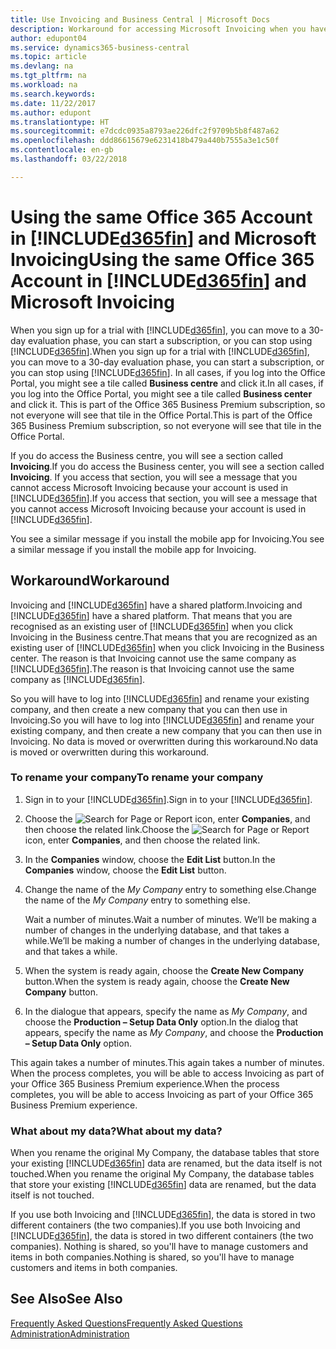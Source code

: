 ```yaml
---
title: Use Invoicing and Business Central | Microsoft Docs
description: Workaround for accessing Microsoft Invoicing when you have signed up for Dynamics 365 Business Central.
author: edupont04
ms.service: dynamics365-business-central
ms.topic: article
ms.devlang: na
ms.tgt_pltfrm: na
ms.workload: na
ms.search.keywords: 
ms.date: 11/22/2017
ms.author: edupont
ms.translationtype: HT
ms.sourcegitcommit: e7dcdc0935a8793ae226dfc2f9709b5b8f487a62
ms.openlocfilehash: ddd86615679e6231418b479a440b7555a3e1c50f
ms.contentlocale: en-gb
ms.lasthandoff: 03/22/2018

---
```

# <a name="using-the-same-office-365-account-in-included365finincludesd365finlongmdmd-and-microsoft-invoicing"></a><span data-ttu-id="ecf83-103">Using the same Office 365 Account in [!INCLUDE[d365fin](includes/d365fin_long_md.md)] and Microsoft Invoicing</span><span class="sxs-lookup"><span data-stu-id="ecf83-103">Using the same Office 365 Account in [!INCLUDE[d365fin](includes/d365fin_long_md.md)] and Microsoft Invoicing</span></span>
<span data-ttu-id="ecf83-104">When you sign up for a trial with [!INCLUDE[d365fin](includes/d365fin_md.md)], you can move to a 30-day evaluation phase, you can start a subscription, or you can stop using [!INCLUDE[d365fin](includes/d365fin_md.md)].</span><span class="sxs-lookup"><span data-stu-id="ecf83-104">When you sign up for a trial with [!INCLUDE[d365fin](includes/d365fin_md.md)], you can move to a 30-day evaluation phase, you can start a subscription, or you can stop using [!INCLUDE[d365fin](includes/d365fin_md.md)].</span></span> <span data-ttu-id="ecf83-105">In all cases, if you log into the Office Portal, you might see a tile called **Business centre** and click it.</span><span class="sxs-lookup"><span data-stu-id="ecf83-105">In all cases, if you log into the Office Portal, you might see a tile called **Business center** and click it.</span></span> <span data-ttu-id="ecf83-106">This is part of the Office 365 Business Premium subscription, so not everyone will see that tile in the Office Portal.</span><span class="sxs-lookup"><span data-stu-id="ecf83-106">This is part of the Office 365 Business Premium subscription, so not everyone will see that tile in the Office Portal.</span></span>  

<span data-ttu-id="ecf83-107">If you do access the Business centre, you will see a section called **Invoicing**.</span><span class="sxs-lookup"><span data-stu-id="ecf83-107">If you do access the Business center, you will see a section called **Invoicing**.</span></span> <span data-ttu-id="ecf83-108">If you access that section, you will see a message that you cannot access Microsoft Invoicing because your account is used in [!INCLUDE[d365fin](includes/d365fin_md.md)].</span><span class="sxs-lookup"><span data-stu-id="ecf83-108">If you access that section, you will see a message that you cannot access Microsoft Invoicing because your account is used in [!INCLUDE[d365fin](includes/d365fin_md.md)].</span></span>  

<span data-ttu-id="ecf83-109">You see a similar message if you install the mobile app for Invoicing.</span><span class="sxs-lookup"><span data-stu-id="ecf83-109">You see a similar message if you install the mobile app for Invoicing.</span></span>  

## <a name="workaround"></a><span data-ttu-id="ecf83-110">Workaround</span><span class="sxs-lookup"><span data-stu-id="ecf83-110">Workaround</span></span>
<span data-ttu-id="ecf83-111">Invoicing and [!INCLUDE[d365fin](includes/d365fin_md.md)] have a shared platform.</span><span class="sxs-lookup"><span data-stu-id="ecf83-111">Invoicing and [!INCLUDE[d365fin](includes/d365fin_md.md)] have a shared platform.</span></span> <span data-ttu-id="ecf83-112">That means that you are recognised as an existing user of [!INCLUDE[d365fin](includes/d365fin_md.md)] when you click Invoicing in the Business centre.</span><span class="sxs-lookup"><span data-stu-id="ecf83-112">That means that you are recognized as an existing user of [!INCLUDE[d365fin](includes/d365fin_md.md)] when you click Invoicing in the Business center.</span></span> <span data-ttu-id="ecf83-113">The reason is that Invoicing cannot use the same company as [!INCLUDE[d365fin](includes/d365fin_md.md)].</span><span class="sxs-lookup"><span data-stu-id="ecf83-113">The reason is that Invoicing cannot use the same company as [!INCLUDE[d365fin](includes/d365fin_md.md)].</span></span>  

<span data-ttu-id="ecf83-114">So you will have to log into [!INCLUDE[d365fin](includes/d365fin_md.md)] and rename your existing company, and then create a new company that you can then use in Invoicing.</span><span class="sxs-lookup"><span data-stu-id="ecf83-114">So you will have to log into [!INCLUDE[d365fin](includes/d365fin_md.md)] and rename your existing company, and then create a new company that you can then use in Invoicing.</span></span> <span data-ttu-id="ecf83-115">No data is moved or overwritten during this workaround.</span><span class="sxs-lookup"><span data-stu-id="ecf83-115">No data is moved or overwritten during this workaround.</span></span>

### <a name="to-rename-your-company"></a><span data-ttu-id="ecf83-116">To rename your company</span><span class="sxs-lookup"><span data-stu-id="ecf83-116">To rename your company</span></span>
1.  <span data-ttu-id="ecf83-117">Sign in to your [!INCLUDE[d365fin](includes/d365fin_md.md)].</span><span class="sxs-lookup"><span data-stu-id="ecf83-117">Sign in to your [!INCLUDE[d365fin](includes/d365fin_md.md)].</span></span>  
2.  <span data-ttu-id="ecf83-118">Choose the ![Search for Page or Report](media/ui-search/search_small.png "Search for Page or Report icon") icon, enter **Companies**, and then choose the related link.</span><span class="sxs-lookup"><span data-stu-id="ecf83-118">Choose the ![Search for Page or Report](media/ui-search/search_small.png "Search for Page or Report icon") icon, enter **Companies**, and then choose the related link.</span></span>  
3.  <span data-ttu-id="ecf83-119">In the **Companies** window, choose the **Edit List** button.</span><span class="sxs-lookup"><span data-stu-id="ecf83-119">In the **Companies** window, choose the **Edit List** button.</span></span>  
4.  <span data-ttu-id="ecf83-120">Change the name of the *My Company* entry to something else.</span><span class="sxs-lookup"><span data-stu-id="ecf83-120">Change the name of the *My Company* entry to something else.</span></span>  

    <span data-ttu-id="ecf83-121">Wait a number of minutes.</span><span class="sxs-lookup"><span data-stu-id="ecf83-121">Wait a number of minutes.</span></span> <span data-ttu-id="ecf83-122">We’ll be making a number of changes in the underlying database, and that takes a while.</span><span class="sxs-lookup"><span data-stu-id="ecf83-122">We’ll be making a number of changes in the underlying database, and that takes a while.</span></span>
5.  <span data-ttu-id="ecf83-123">When the system is ready again, choose the **Create New Company** button.</span><span class="sxs-lookup"><span data-stu-id="ecf83-123">When the system is ready again, choose the **Create New Company** button.</span></span>  
6.  <span data-ttu-id="ecf83-124">In the dialogue that appears, specify the name as *My Company*, and choose the **Production – Setup Data Only** option.</span><span class="sxs-lookup"><span data-stu-id="ecf83-124">In the dialog that appears, specify the name as *My Company*, and choose the **Production – Setup Data Only** option.</span></span>  

<span data-ttu-id="ecf83-125">This again takes a number of minutes.</span><span class="sxs-lookup"><span data-stu-id="ecf83-125">This again takes a number of minutes.</span></span> <span data-ttu-id="ecf83-126">When the process completes, you will be able to access Invoicing as part of your Office 365 Business Premium experience.</span><span class="sxs-lookup"><span data-stu-id="ecf83-126">When the process completes, you will be able to access Invoicing as part of your Office 365 Business Premium experience.</span></span>  

### <a name="what-about-my-data"></a><span data-ttu-id="ecf83-127">What about my data?</span><span class="sxs-lookup"><span data-stu-id="ecf83-127">What about my data?</span></span>
<span data-ttu-id="ecf83-128">When you rename the original My Company, the database tables that store your existing [!INCLUDE[d365fin](includes/d365fin_md.md)] data are renamed, but the data itself is not touched.</span><span class="sxs-lookup"><span data-stu-id="ecf83-128">When you rename the original My Company, the database tables that store your existing [!INCLUDE[d365fin](includes/d365fin_md.md)] data are renamed, but the data itself is not touched.</span></span>  

<span data-ttu-id="ecf83-129">If you use both Invoicing and [!INCLUDE[d365fin](includes/d365fin_md.md)], the data is stored in two different containers (the two companies).</span><span class="sxs-lookup"><span data-stu-id="ecf83-129">If you use both Invoicing and [!INCLUDE[d365fin](includes/d365fin_md.md)], the data is stored in two different containers (the two companies).</span></span> <span data-ttu-id="ecf83-130">Nothing is shared, so you'll have to manage customers and items in both companies.</span><span class="sxs-lookup"><span data-stu-id="ecf83-130">Nothing is shared, so you'll have to manage customers and items in both companies.</span></span>  

## <a name="see-also"></a><span data-ttu-id="ecf83-131">See Also</span><span class="sxs-lookup"><span data-stu-id="ecf83-131">See Also</span></span>
[<span data-ttu-id="ecf83-132">Frequently Asked Questions</span><span class="sxs-lookup"><span data-stu-id="ecf83-132">Frequently Asked Questions</span></span>](across-faq.md)  
[<span data-ttu-id="ecf83-133">Administration</span><span class="sxs-lookup"><span data-stu-id="ecf83-133">Administration</span></span>](admin-setup-and-administration.md)  

